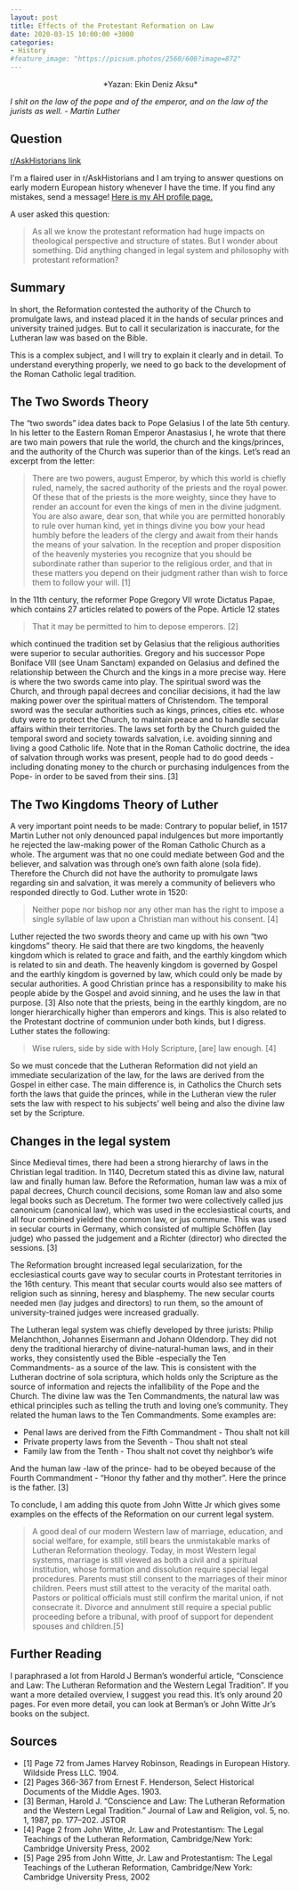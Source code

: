 ```yaml
---
layout: post
title: Effects of the Protestant Reformation on Law
date: 2020-03-15 10:00:00 +3000
categories:
- History
#feature_image: "https://picsum.photos/2560/600?image=872"
---
```


<p style="text-align: center;">
*Yazan: Ekin Deniz Aksu*
</p>

*I shit on the law of the pope and of the emperor, and on the law of the jurists as well. - Martin Luther*

## Question

[r/AskHistorians link](https://www.reddit.com/r/AskHistorians/comments/64fuhw/the_interaction_between_protestantism_and_law/)

I'm a flaired user in r/AskHistorians and I am trying to answer questions on early modern European history whenever I have the time. If you find any mistakes, send a message! [Here is my AH profile page.](https://www.reddit.com/r/AskHistorians/wiki/profiles/ekinda)

A user asked this question:

> As all we know the protestant reformation had huge impacts on theological perspective and structure of states. But I wonder about something. Did anything changed in legal system and philosophy with protestant reformation?

## Summary

In short, the Reformation contested the authority of the Church to promulgate laws, and instead placed it in the hands of secular princes and university trained judges. But to call it secularization is inaccurate, for the Lutheran law was based on the Bible.

This is a complex subject, and I will try to explain it clearly and in detail. To understand everything properly, we need to go back to the development of the Roman Catholic legal tradition.

## The Two Swords Theory

The “two swords” idea dates back to Pope Gelasius I of the late 5th century. In his letter to the Eastern Roman Emperor Anastasius I, he wrote that there are two main powers that rule the world, the church and the kings/princes, and the authority of the Church was superior than of the kings. Let’s read an excerpt from the letter:

> There are two powers, august Emperor, by which this world is chiefly ruled, namely, the sacred authority of the priests and the royal power. Of these that of the priests is the more weighty, since they have to render an account for even the kings of men in the divine judgment. You are also aware, dear son, that while you are permitted honorably to rule over human kind, yet in things divine you bow your head humbly before the leaders of the clergy and await from their hands the means of your salvation. In the reception and proper disposition of the heavenly mysteries you recognize that you should be subordinate rather than superior to the religious order, and that in these matters you depend on their judgment rather than wish to force them to follow your will. [1]

In the 11th century, the reformer Pope Gregory VII wrote Dictatus Papae, which contains 27 articles related to powers of the Pope. Article 12 states

> That it may be permitted to him to depose emperors. [2]

which continued the tradition set by Gelasius that the religious authorities were superior to secular authorities. Gregory and his successor Pope Boniface VIII (see Unam Sanctam) expanded on Gelasius and defined the relationship between the Church and the kings in a more precise way. Here is where the two swords came into play. The spiritual sword was the Church, and through papal decrees and conciliar decisions, it had the law making power over the spiritual matters of Christendom. The temporal sword was the secular authorities such as kings, princes, cities etc. whose duty were to protect the Church, to maintain peace and to handle secular affairs within their territories. The laws set forth by the Church guided the temporal sword and society towards salvation, i.e. avoiding sinning and living a good Catholic life. Note that in the Roman Catholic doctrine, the idea of salvation through works was present, people had to do good deeds -including donating money to the church or purchasing indulgences from the Pope- in order to be saved from their sins. [3]

## The Two Kingdoms Theory of Luther

A very important point needs to be made: Contrary to popular belief, in 1517 Martin Luther not only denounced papal indulgences but more importantly he rejected the law-making power of the Roman Catholic Church as a whole. The argument was that no one could mediate between God and the believer, and salvation was through one’s own faith alone (sola fide). Therefore the Church did not have the authority to promulgate laws regarding sin and salvation, it was merely a community of believers who responded directly to God. Luther wrote in 1520:

> Neither pope nor bishop nor any other man has the right to impose a single syllable of law upon a Christian man without his consent. [4]

Luther rejected the two swords theory and came up with his own “two kingdoms” theory. He said that there are two kingdoms, the heavenly kingdom which is related to grace and faith, and the earthly kingdom which is related to sin and death. The heavenly kingdom is governed by Gospel and the earthly kingdom is governed by law, which could only be made by secular authorities. A good Christian prince has a responsibility to make his people abide by the Gospel and avoid sinning, and he uses the law in that purpose. [3] Also note that the priests, being in the earthly kingdom, are no longer hierarchically higher than emperors and kings. This is also related to the Protestant doctrine of communion under both kinds, but I digress. Luther states the following:

> Wise rulers, side by side with Holy Scripture, [are] law enough. [4]

So we must concede that the Lutheran Reformation did not yield an immediate secularization of the law, for the laws are derived from the Gospel in either case. The main difference is, in Catholics the Church sets forth the laws that guide the princes, while in the Lutheran view the ruler sets the law with respect to his subjects’ well being and also the divine law set by the Scripture.

## Changes in the legal system

Since Medieval times, there had been a strong hierarchy of laws in the Christian legal tradition. In 1140, Decretum stated this as divine law, natural law and finally human law. Before the Reformation, human law was a mix of papal decrees, Church council decisions, some Roman law and also some legal books such as Decretum. The former two were collectively called jus canonicum (canonical law), which was used in the ecclesiastical courts, and all four combined yielded the common law, or jus commune. This was used in secular courts in Germany, which consisted of multiple Schöffen (lay judge) who passed the judgement and a Richter (director) who directed the sessions. [3]

The Reformation brought increased legal secularization, for the ecclesiastical courts gave way to secular courts in Protestant territories in the 16th century. This meant that secular courts would also see matters of religion such as sinning, heresy and blasphemy. The new secular courts needed men (lay judges and directors) to run them, so the amount of university-trained judges were increased gradually.

The Lutheran legal system was chiefly developed by three jurists: Philip Melanchthon, Johannes Eisermann and Johann Oldendorp. They did not deny the traditional hierarchy of divine-natural-human laws, and in their works, they consistently used the Bible -especially the Ten Commandments- as a source of the law. This is consistent with the Lutheran doctrine of sola scriptura, which holds only the Scripture as the source of information and rejects the infallibility of the Pope and the Church. The divine law was the Ten Commandments, the natural law was ethical principles such as telling the truth and loving one’s community. They related the human laws to the Ten Commandments. Some examples are:

- Penal laws are derived from the Fifth Commandment - Thou shalt not kill
- Private property laws from the Seventh - Thou shalt not steal
- Family law from the Tenth - Thou shalt not covet thy neighbor’s wife

And the human law -law of the prince- had to be obeyed because of the Fourth Commandment - “Honor thy father and thy mother”. Here the prince is the father. [3]

To conclude, I am adding this quote from John Witte Jr which gives some examples on the effects of the Reformation on our current legal system.

> A good deal of our modern Western law of marriage, education, and social welfare, for example, still bears the unmistakable marks of Lutheran Reformation theology. Today, in most Western legal systems, marriage is still viewed as both a civil and a spiritual institution, whose formation and dissolution require special legal procedures. Parents must still consent to the marriages of their minor children. Peers must still attest to the veracity of the marital oath. Pastors or political officials must still confirm the marital union, if not consecrate it. Divorce and annulment still require a special public proceeding before a tribunal, with proof of support for dependent spouses and children.[5]

## Further Reading

I paraphrased a lot from Harold J Berman’s wonderful article, “Conscience and Law: The Lutheran Reformation and the Western Legal Tradition”. If you want a more detailed overview, I suggest you read this. It’s only around 20 pages. For even more detail, you can look at Berman’s or John Witte Jr’s books on the subject.

## Sources

- [1] Page 72 from James Harvey Robinson, Readings in European History. Wildside Press LLC. 1904.
- [2] Pages 366-367 from Ernest F. Henderson, Select Historical Documents of the Middle Ages. 1903.
- [3] Berman, Harold J. “Conscience and Law: The Lutheran Reformation and the Western Legal Tradition.” Journal of Law and Religion, vol. 5, no. 1, 1987, pp. 177–202. JSTOR
- [4] Page 2 from John Witte, Jr. Law and Protestantism: The Legal Teachings of the Lutheran Reformation, Cambridge/New York: Cambridge University Press, 2002
- [5] Page 295 from John Witte, Jr. Law and Protestantism: The Legal Teachings of the Lutheran Reformation, Cambridge/New York: Cambridge University Press, 2002
